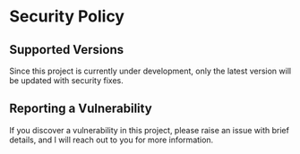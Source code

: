 # Security Policy

## Supported Versions
Since this project is currently under development, only the latest version will be updated with security fixes.

## Reporting a Vulnerability
If you discover a vulnerability in this project, please raise an issue with brief details, and I will reach out to you for more information.

